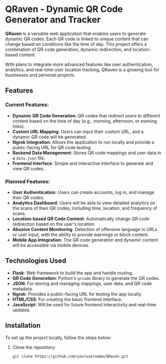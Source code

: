 # QRaven - Dynamic QR Code Generator and Tracker

**QRaven** is a versatile web application that enables users to generate dynamic QR codes. Each QR code is linked to unique content that can change based on conditions like the time of day. This project offers a combination of QR code generation, dynamic redirection, and location-based content.

With plans to integrate more advanced features like user authentication, analytics, and real-time user location tracking, QRaven is a growing tool for businesses and personal projects.

## Features

### Current Features:
- **Dynamic QR Code Generation**: QR codes that redirect users to different content based on the time of day (e.g., morning, afternoon, or evening links).
- **Custom URL Mapping**: Users can input their custom URL, and a dynamic QR code will be generated.
- **Ngrok Integration**: Allows the application to run locally and provide a public-facing URL for QR code testing.
- **Backend Data Management**: Stores QR code mappings and user data in a `data.json` file.
- **Frontend Interface**: Simple and interactive interface to generate and view QR codes.

### Planned Features:
- **User Authentication**: Users can create accounts, log in, and manage their QR codes.
- **Analytics Dashboard**: Users will be able to view detailed analytics on the scans of their QR codes, including time, location, and frequency of scans.
- **Location-based QR Code Content**: Automatically change QR code redirection based on the user's location.
- **Abusive Content Monitoring**: Detection of offensive language in URLs or user input, with the ability to provide warnings or block content.
- **Mobile App Integration**: The QR code generation and dynamic content will be accessible via mobile devices.

## Technologies Used

- **Flask**: Web framework to build the app and handle routing.
- **QR Code Generation**: Python's `qrcode` library to generate the QR codes.
- **JSON**: For storing and managing mappings, user data, and QR code metadata.
- **Ngrok**: Provides a public-facing URL for testing the app locally.
- **HTML/CSS**: For creating the basic frontend interface.
- **JavaScript**: Will be used for future frontend interactivity and real-time updates.

## Installation

To set up the project locally, follow the steps below:

1. Clone the repository:
   ```bash
   git clone https://github.com/yourusername/QRaven.git

